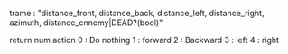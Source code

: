 
trame :
"distance_front, distance_back, distance_left, distance_right, azimuth, distance_ennemy|DEAD?(bool)"

return num action
0 : Do nothing
1 : forward
2 : Backward
3 : left
4 : right

